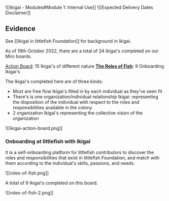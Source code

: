 ![[Ikigai - Modules#Module 1: Internal Use]]
![[Expected Delivery Dates Disclaimer]]

## Evidence

See [[Ikigai in littlefish Foundation]] for background in Ikigai.

As of 19th October 2022, there are a total of 24 Ikigai's completed on our Miro boards.

[Action Board](https://miro.com/app/board/uXjVO7oL1M4=/?moveToWidget=3458764526476624079&cot=14): 15 Ikigai's of different nature
[**The Roles of Fish**](https://miro.com/app/board/uXjVOWGnhvE=/?share_link_id=198201170402): 9 Onboarding Ikigai's

The Ikigai's completed here are of three kinds: 
- Most are free flow Ikigai's filled in by each individual as they've seen fit
- There's is one organization/individual relationship Ikigai: representing the disposition of the individual with respect to the roles and responsibilities available in the colony
- 2 organization Ikigai's representing the collective vision of the organization

![[ikigai-action-board.png]]


### Onboarding at littlefish with Ikigai

It is a self-onboarding platform for littlefish contributors to discover the roles and responsibilities that exist in littlefish Foundation, and match with them according to the individual's skills, passions, and needs.

![[roles-of-fish.png]]

A total of 9 Ikigai's completed on this board.

![[roles-of-fish-2.png]]